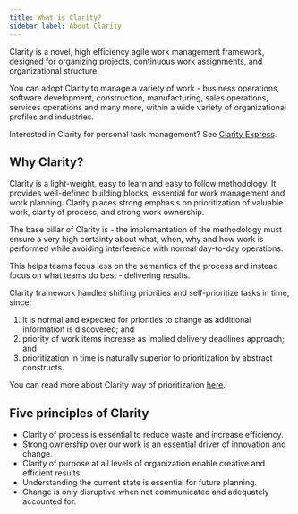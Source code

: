 ```yaml
---
title: What is Clarity?
sidebar_label: About Clarity
---
```


Clarity is a novel, high efficiency agile work management framework, designed for organizing projects, continuous work assignments, and organizational structure.

You can adopt Clarity to manage a variety of work - business operations, software development, construction, manufacturing, sales operations, services operations and many more, within a wide variety of organizational profiles and industries.

Interested in Clarity for personal task management? See [Clarity Express](express.md).

## Why Clarity?

Clarity is a light-weight, easy to learn and easy to follow methodology. It provides well-defined building blocks, essential for work management and work planning. Clarity places strong emphasis on prioritization of valuable work, clarity of process, and strong work ownership.

The base pillar of Clarity is - the implementation of the methodology must ensure a very high certainty about what, when, why and how work is performed while avoiding interference with normal day-to-day operations.

This helps teams focus less on the semantics of the process and instead focus on what teams do best - delivering results.

Clarity framework handles shifting priorities and self-prioritize tasks in time, since:

1. it is normal and expected for priorities to change as additional information is discovered; and
2. priority of work items increase as implied delivery deadlines approach; and
3. prioritization in time is naturally superior to prioritization by abstract constructs.

You can read more about Clarity way of prioritization [here](./concepts/prioritization.md).

## Five principles of Clarity

- Clarity of process is essential to reduce waste and increase efficiency.
- Strong ownership over our work is an essential driver of innovation and change.
- Clarity of purpose at all levels of organization enable creative and efficient results.
- Understanding the current state is essential for future planning.
- Change is only disruptive when not communicated and adequately accounted for.
